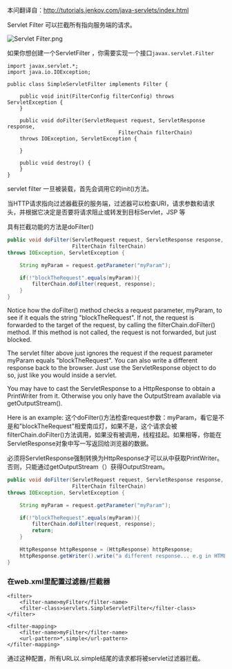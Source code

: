 本问翻译自：http://tutorials.jenkov.com/java-servlets/index.html

Servlet Filter 可以拦截所有指向服务端的请求。

![Servlet Filter.png](http://upload-images.jianshu.io/upload_images/5786888-5cf65328e0331541.png?imageMogr2/auto-orient/strip%7CimageView2/2/w/1240)

如果你想创建一个ServletFilter ，你需要实现一个接口`javax.servlet.Filter`

```
import javax.servlet.*;
import java.io.IOException;

public class SimpleServletFilter implements Filter {

    public void init(FilterConfig filterConfig) throws ServletException {
    }

    public void doFilter(ServletRequest request, ServletResponse response,
                                    FilterChain filterChain)
    throws IOException, ServletException {

    }

    public void destroy() {
    }
}
```
servlet filter 一旦被装载，首先会调用它的init()方法。

当HTTP请求指向过滤器截获的服务端，过滤器可以检查URI，请求参数和请求头，并根据它决定是否要将请求阻止或转发到目标Servlet，JSP 等

具有拦截功能的方法是doFilter()

```java
public void doFilter(ServletRequest request, ServletResponse response,
                     FilterChain filterChain)
throws IOException, ServletException {

    String myParam = request.getParameter("myParam");

    if(!"blockTheRequest".equals(myParam)){
        filterChain.doFilter(request, response);
    }
}
```
Notice how the doFilter() method checks a request parameter, myParam, to see if it equals the string "blockTheRequest". If not, the request is forwarded to the target of the request, by calling the filterChain.doFilter() method. If this method is not called, the request is not forwarded, but just blocked.

The servlet filter above just ignores the request if the request parameter myParam equals "blockTheRequest". You can also write a different response back to the browser. Just use the ServletResponse object to do so, just like you would inside a servlet.

You may have to cast the ServletResponse to a HttpResponse to obtain a PrintWriter from it. Otherwise you only have the OutputStream available via getOutputStream().

Here is an example:
这个doFilter()方法检查request参数：myParam，看它是不是和"blockTheRequest"相爱南瓜灯，如果不是，这个请求会被filterChain.doFilter()方法调用，如果没有被调用，线程挂起。如果相等，你能在ServletResponse对象中写一写返回给浏览器的数据。

必须将ServletResponse强制转换为HttpResponse才可以从中获取PrintWriter。 否则，只能通过getOutputStream（）获得OutputStream。

```java
public void doFilter(ServletRequest request, ServletResponse response,
                     FilterChain filterChain)
throws IOException, ServletException {

    String myParam = request.getParameter("myParam");

    if(!"blockTheRequest".equals(myParam)){
        filterChain.doFilter(request, response);
        return;
    }

    HttpResponse httpResponse = (HttpResponse) httpResponse;
    httpResponse.getWriter().write("a different response... e.g in HTML");
}
```

###   在web.xml里配置过滤器/拦截器
```
<filter>
    <filter-name>myFilter</filter-name>
    <filter-class>servlets.SimpleServletFilter</filter-class>
</filter>

<filter-mapping>
    <filter-name>myFilter</filter-name>
    <url-pattern>*.simple</url-pattern>
</filter-mapping>
```
通过这种配置，所有URL以.simple结尾的请求都将被servlet过滤器拦截。
















